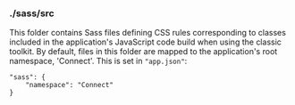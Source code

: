 ### ./sass/src

This folder contains Sass files defining CSS rules corresponding to classes
included in the application's JavaScript code build when using the classic toolkit.
By default, files in this folder are mapped to the application's root namespace, 'Connect'.
This is set in `"app.json"`:

    "sass": {
        "namespace": "Connect"
    }